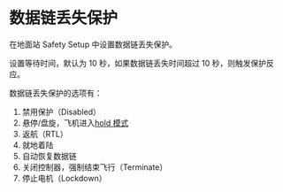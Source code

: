 # 数据链丢失保护

在地面站 Safety Setup 中设置数据链丢失保护。

设置等待时间，默认为 10 秒，如果数据链丢失时间超过 10 秒，则触发保护反应。

数据链丢失保护的选项有：
1. 禁用保护（Disabled）
2. 悬停/盘旋，飞机进入[hold 模式](../mod/hold.md)
3. 返航（RTL）
4. 就地着陆
5. 自动恢复数据链
6. 关闭控制器，强制结束飞行（Terminate）
7. 停止电机（Lockdown）

